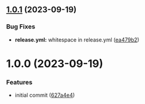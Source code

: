## [1.0.1](https://github.com/gdegiorgio/watchguard/compare/v1.0.0...v1.0.1) (2023-09-19)


### Bug Fixes

* **release.yml:** whitespace in release.yml ([ea479b2](https://github.com/gdegiorgio/watchguard/commit/ea479b2a65e0a18485b51466e2cba8dd2698b553))

# 1.0.0 (2023-09-19)


### Features

* initial commit ([627a4e4](https://github.com/gdegiorgio/watchguard/commit/627a4e417715c03c73a4d59f2bd37f29f30bc1f2))
